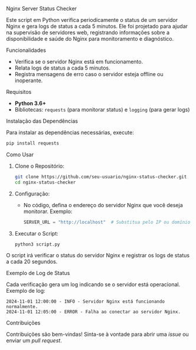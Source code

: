 

Nginx Server Status Checker

Este script em Python verifica periodicamente o status de um servidor Nginx e gera logs de status a cada 5 minutos. Ele foi projetado para ajudar na supervisão de servidores web, registrando informações sobre a disponibilidade e saúde do Nginx para monitoramento e diagnóstico.

Funcionalidades

- Verifica se o servidor Nginx está em funcionamento.
- Relata logs de status a cada 5 minutos.
- Registra mensagens de erro caso o servidor esteja offline ou inoperante.

Requisitos

- **Python 3.6+**
- Bibliotecas: `requests` (para monitorar status) e `logging` (para gerar logs)

Instalação das Dependências

Para instalar as dependências necessárias, execute:

```bash
pip install requests
```

Como Usar

1. Clone o Repositório:
    ```bash
    git clone https://github.com/seu-usuario/nginx-status-checker.git
    cd nginx-status-checker
    ```

2. Configuração:
   - No código, defina o endereço do servidor Nginx que você deseja monitorar. Exemplo:
     ```python
     SERVER_URL = "http://localhost"  # Substitua pelo IP ou domínio do seu servidor
     ```

3. Executar o Script:
    ```bash
    python3 script.py
    ```

O script irá verificar o status do servidor Nginx e registrar os logs de status a cada 20 segundos.

Exemplo de Log de Status

Cada verificação gera um log indicando se o servidor está operacional. Exemplo de log:

```
2024-11-01 12:00:00 - INFO - Servidor Nginx está funcionando normalmente.
2024-11-01 12:05:00 - ERROR - Falha ao conectar ao servidor Nginx.
```



Contribuições

Contribuições são bem-vindas! Sinta-se à vontade para abrir uma *issue* ou enviar um *pull request*.
